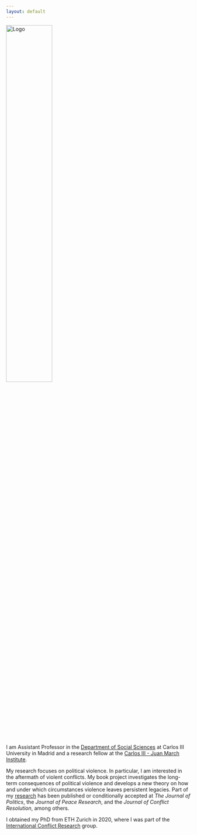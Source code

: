 ```yaml
---
layout: default
---
```


<img src="{{site.logo | relative_url}}" alt="Logo" style="width: 50%; height: 50%" />

I am Assistant Professor in the [Department of Social Sciences](https://www.uc3m.es/social-sciences-department/home) at Carlos III University in Madrid and a research fellow at the [Carlos III - Juan March Institute](https://ic3jm.es/).

My research focuses on political violence. In particular, I am interested in the aftermath of violent conflicts. My book project investigates the long-term consequences of political violence and develops a new theory on how and under which circumstances violence leaves persistent legacies. Part of my [research](./research.html) has been published or conditionally accepted at *The Journal of Politics*, the *Journal of Peace Research*, and the *Journal of Conflict Resolution*, among others.

I obtained my PhD from ETH Zurich in 2020, where I was part of the [International Conflict Research](https://icr.ethz.ch/) group.
